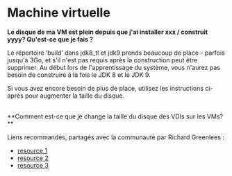 # Machine virtuelle

**Le disque de ma VM est plein depuis que j'ai installer xxx / construit yyyy? Qu'est-ce que je fais ?**

Le répertoire ‘build’ dans jdk8_tl et jdk9 prends beaucoup de place - parfois jusqu'à 3Go, et s'il n'est pas requis après la construction peut être supprimer. Au début lors de l'apprentissage du système, vous n'aurez pas besoin de construire à la fois le JDK 8 et le JDK 9. 

Si vous avez encore besoin de plus de place, utilisez les instructions ci-après pour augmenter la taille du disque.

<br/>
**Comment est-ce que je change la taille du disque des VDIs sur les VMs?**

Liens recommandés, partagés avec la communauté par Richard Greenlees :
- [resource 1](http://bit.ly/1qgfZJ7)
- [resource 2](http://www.howtogeek.com/124622/how-to-enlarge-a-virtual-machines-disk-in-virtualbox-or-vmware/)
- [resource 3](https://forums.virtualbox.org/viewtopic.php?t=10348)